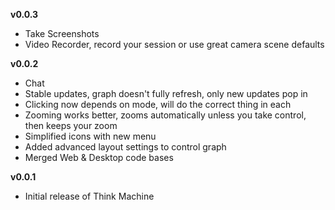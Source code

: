 **v0.0.3**
- Take Screenshots
- Video Recorder, record your session or use great camera scene defaults

**v0.0.2**
- Chat
- Stable updates, graph doesn't fully refresh, only new updates pop in
- Clicking now depends on mode, will do the correct thing in each
- Zooming works better, zooms automatically unless you take control, then keeps your zoom
- Simplified icons with new menu
- Added advanced layout settings to control graph
- Merged Web & Desktop code bases


**v0.0.1**
- Initial release of Think Machine
